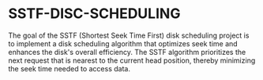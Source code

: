 # SSTF-DISC-SCHEDULING
The goal of the SSTF (Shortest Seek Time First) disk scheduling project is to implement a disk scheduling algorithm that optimizes seek time and enhances the disk's overall efficiency. The SSTF algorithm prioritizes the next request that is nearest to the current head position, thereby minimizing the seek time needed to access data.
